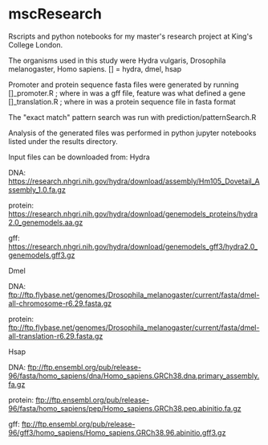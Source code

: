 # mscResearch

Rscripts and python notebooks for my master's research project at King's College London.

The organisms used in this study were Hydra vulgaris, Drosophila melanogaster, Homo sapiens.
[] = hydra, dmel, hsap

Promoter and protein sequence fasta files were generated by running
  []_promoter.R <in> <feature> <out> ; where in was a gff file, feature was what defined a gene
  []_translation.R <in> <out> ; where in was a protein sequence file in fasta format
  
The "exact match" pattern search was run with 
  prediction/patternSearch.R <in> <out>
  
Analysis of the generated files was performed in python jupyter notebooks listed under the results directory.



Input files can be downloaded from:
Hydra

DNA: https://research.nhgri.nih.gov/hydra/download/assembly/Hm105_Dovetail_Assembly_1.0.fa.gz

protein: https://research.nhgri.nih.gov/hydra/download/genemodels_proteins/hydra2.0_genemodels.aa.gz

gff: https://research.nhgri.nih.gov/hydra/download/genemodels_gff3/hydra2.0_genemodels.gff3.gz

Dmel

DNA: ftp://ftp.flybase.net/genomes/Drosophila_melanogaster/current/fasta/dmel-all-chromosome-r6.29.fasta.gz

protein: ftp://ftp.flybase.net/genomes/Drosophila_melanogaster/current/fasta/dmel-all-translation-r6.29.fasta.gz



Hsap

DNA: ftp://ftp.ensembl.org/pub/release-96/fasta/homo_sapiens/dna/Homo_sapiens.GRCh38.dna.primary_assembly.fa.gz

protein: ftp://ftp.ensembl.org/pub/release-96/fasta/homo_sapiens/pep/Homo_sapiens.GRCh38.pep.abinitio.fa.gz

gff: ftp://ftp.ensembl.org/pub/release-96/gff3/homo_sapiens/Homo_sapiens.GRCh38.96.abinitio.gff3.gz
